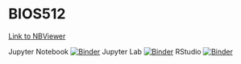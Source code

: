 # BIOS512

[Link to NBViewer](https://nbviewer.jupyter.org/github/misbahnoor/BIOS512/tree/main/)


Jupyter Notebook [![Binder](http://mybinder.org/badge_logo.svg)](http://mybinder.org/v2/gh/misbahnoor/BIOS512/main)
Jupyter Lab [![Binder](http://mybinder.org/badge_logo.svg)](http://mybinder.org/v2/gh/misbahnoor/BIOS512/main?urlpath=lab)
RStudio [![Binder](http://mybinder.org/badge_logo.svg)](http://mybinder.org/v2/gh/chuckpr/BIOS512/main?urlpath=rstudio)
